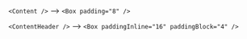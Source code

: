 `<Content />` --> `<Box padding="8" />`

`<ContentHeader />` --> `<Box paddingInline="16" paddingBlock="4" />`